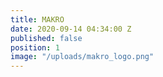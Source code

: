 ```yaml
---
title: MAKRO
date: 2020-09-14 04:34:00 Z
published: false
position: 1
image: "/uploads/makro_logo.png"
---
```


